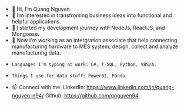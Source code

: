 - 👋 Hi, I’m Quang Nguyen
- 👀 I’m interested in transfroming business ideas into functional and helpful applications.
- 🌱 I started my development journey with NodeJs, ReactJS, and Mongoose.
- 💞️ Now I'm working as an intergration associate that help connecting manufacturing hardware to MES system; design, collect and analyze manufacturing data.
-     Languages I'm typing at work: C#, T-SQL, Python, VBS/A.
-     Things I use for data stuff: PowerBI, Panda.
- 📫 Connect with me:
      LinkedIn: https://www.linkedin.com/in/quang-nguyen-n94/
      Github: https://github.com/qnguyen94

<!---
qnguyen94/qnguyen94 is a ✨ special ✨ repository because its `README.md` (this file) appears on your GitHub profile.
You can click the Preview link to take a look at your changes.
--->
